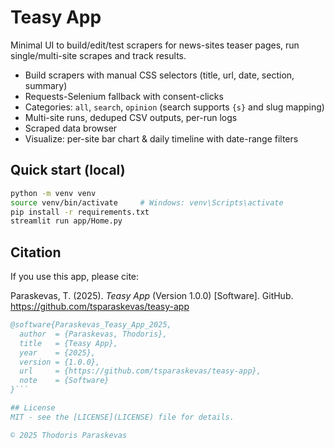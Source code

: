 # Teasy App

Minimal UI to build/edit/test scrapers for news-sites teaser pages, run single/multi-site scrapes and track results.

- Build scrapers with manual CSS selectors (title, url, date, section, summary)
- Requests-Selenium fallback with consent-clicks
- Categories: `all`, `search`, `opinion` (search supports `{s}` and slug mapping)
- Multi-site runs, deduped CSV outputs, per-run logs
- Scraped data browser
- Visualize: per-site bar chart & daily timeline with date-range filters

## Quick start (local)

```bash
python -m venv venv
source venv/bin/activate     # Windows: venv\Scripts\activate
pip install -r requirements.txt
streamlit run app/Home.py
```

## Citation

If you use this app, please cite:

Paraskevas, T. (2025). *Teasy App* (Version 1.0.0) [Software]. GitHub. https://github.com/tsparaskevas/teasy-app

```bibtex
@software{Paraskevas_Teasy_App_2025,
  author  = {Paraskevas, Thodoris},
  title   = {Teasy App},
  year    = {2025},
  version = {1.0.0},
  url     = {https://github.com/tsparaskevas/teasy-app},
  note    = {Software}
}```

## License
MIT - see the [LICENSE](LICENSE) file for details.

© 2025 Thodoris Paraskevas
